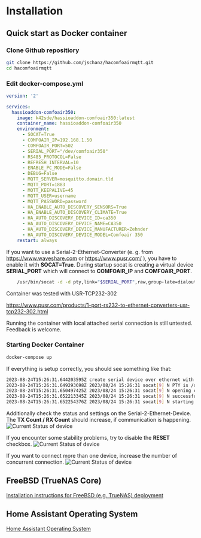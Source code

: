 # Installation

## Quick start as Docker container

### Clone Github repositiory

```bash
git clone https://github.com/jschanz/hacomfoairmqtt.git
cd hacomfoairmqtt
``````

### Edit docker-compose.yml

```yaml
version: '2'

services:    
  hassioaddon-comfoair350:
    image: k42sde/hassioaddon-comfoair350:latest
    container_name: hassioaddon-comfoair350
    environment:
      - SOCAT=True
      - COMFOAIR_IP=192.168.1.50
      - COMFOAIR_PORT=502
      - SERIAL_PORT="/dev/comfoair350"
      - RS485_PROTOCOL=False
      - REFRESH_INTERVAL=10
      - ENABLE_PC_MODE=False
      - DEBUG=False
      - MQTT_SERVER=mosquitto.domain.tld
      - MQTT_PORT=1883
      - MQTT_KEEPALIVE=45
      - MQTT_USER=username
      - MQTT_PASSWORD=password
      - HA_ENABLE_AUTO_DISCOVERY_SENSORS=True
      - HA_ENABLE_AUTO_DISCOVERY_CLIMATE=True
      - HA_AUTO_DISCOVERY_DEVICE_ID=ca350
      - HA_AUTO_DISCOVERY_DEVICE_NAME=CA350
      - HA_AUTO_DISCOVERY_DEVICE_MANUFACTURER=Zehnder
      - HA_AUTO_DISCOVERY_DEVICE_MODEL=Comfoair 350
    restart: always
```

If you want to use a Serial-2-Ethernet-Converter (e. g. from <https://www.waveshare.com> or <https://www.pusr.com/> ), you have to enable it with __SOCAT=True__. During startup socat is creating a virtual device __SERIAL_PORT__ which will connect to __COMFOAIR_IP__ and __COMFOAIR_PORT__. 

```bash
    /usr/bin/socat -d -d pty,link="$SERIAL_PORT",raw,group-late=dialout,mode=660 tcp:"$COMFOAIR_IP":"$COMFOAIR_PORT" &
```

Container was tested with USR-TCP232-302

<https://www.pusr.com/products/1-port-rs232-to-ethernet-converters-usr-tcp232-302.html>

Running the container with local attached serial connection is still untested. Feedback is welcome.

### Starting Docker Container

```bash
docker-compose up
```

If everything is setup correctly, you should see something like that:

```bash
2023-08-24T15:26:31.644203595Z create serial device over ethernet with socat for ip 192.168.1.50:502
2023-08-24T15:26:31.649293698Z 2023/08/24 15:26:31 socat[9] N PTY is /dev/pts/0
2023-08-24T15:26:31.650497425Z 2023/08/24 15:26:31 socat[9] N opening connection to AF=2 192.168.1.50:502
2023-08-24T15:26:31.652213345Z 2023/08/24 15:26:31 socat[9] N successfully connected from local address AF=2 172.31.59.2:46566
2023-08-24T15:26:31.652254376Z 2023/08/24 15:26:31 socat[9] N starting data transfer loop with FDs [5,5] and [7,7]
```

Additionally check the status and settings on the Serial-2-Ethernet-Device. The __TX Count / RX Count__ should increase, if communication is happening.
![Current Status of device](iot-01.png)

If you encounter some stability problems, try to disable the __RESET__ checkbox.
![Current Status of device](iot-02.png)

If you want to connect more than one device, increase the number of concurrent connection.
![Current Status of device](iot-03.png)

## FreeBSD (TrueNAS Core)

[Installation instructions for FreeBSD (e.g. TrueNAS) deployment](https://github.com/adorobis/hacomfoairmqtt/wiki/FreeBSD-(TrueNAS-Core))

## Home Assistant Operating System

[Home Assistant Operating System](https://github.com/adorobis/hacomfoairmqtt/wiki/Home-Assistant-Operating-System)

